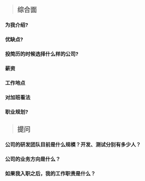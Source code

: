 > ## 综合面

### 为我介绍?
### 优缺点?
### 投简历的时候选择什么样的公司?
### 薪资
### 工作地点
### 对加班看法
### 职业规划?

> ## 提问

### 公司的研发团队目前是什么规模？开发、测试分别有多少人？
### 公司的业务方向是什么？
### 如果我入职之后，我的工作职责是什么？